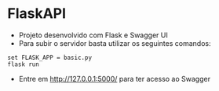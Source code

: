 # FlaskAPI

- Projeto desenvolvido com Flask e Swagger UI
- Para subir o servidor basta utilizar os seguintes comandos:
```
set FLASK_APP = basic.py
flask run
```
- Entre em http://127.0.0.1:5000/ para ter acesso ao Swagger 
